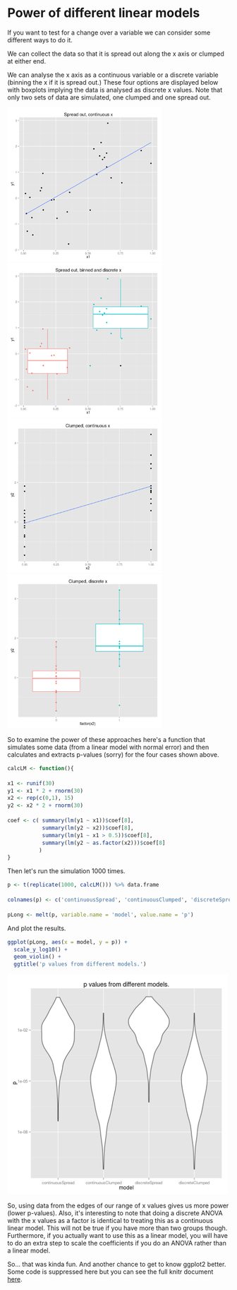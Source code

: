 # Power of different linear models

If you want to test for a change over a variable we can consider some different ways to do it.

We can collect the data so that it is spread out along the x axis or clumped at either end.

We can analyse the x axis as a continuous variable or a discrete variable (binning the x if it is spread out.)
These four options are displayed below with boxplots implying the data is analysed as discrete x values.
Note that only two sets of data are simulated, one clumped and one spread out.



<img src="figure/examplePlots-1.png" title="plot of chunk examplePlots" alt="plot of chunk examplePlots" width="350" /><img src="figure/examplePlots-2.png" title="plot of chunk examplePlots" alt="plot of chunk examplePlots" width="350" /><img src="figure/examplePlots-3.png" title="plot of chunk examplePlots" alt="plot of chunk examplePlots" width="350" /><img src="figure/examplePlots-4.png" title="plot of chunk examplePlots" alt="plot of chunk examplePlots" width="350" />

So to examine the power of these approaches here's a function that simulates some data (from a linear model with normal error) and then calculates and extracts p-values (sorry) for the four cases shown above.



```r
calcLM <- function(){

x1 <- runif(30)
y1 <- x1 * 2 + rnorm(30)
x2 <- rep(c(0,1), 15)
y2 <- x2 * 2 + rnorm(30)

coef <- c( summary(lm(y1 ~ x1))$coef[8],
           summary(lm(y2 ~ x2))$coef[8],
           summary(lm(y1 ~ x1 > 0.5))$coef[8],
           summary(lm(y2 ~ as.factor(x2)))$coef[8]
          )
}
```

Then let's run the simulation 1000 times.


```r
p <- t(replicate(1000, calcLM())) %>% data.frame

colnames(p) <- c('continuousSpread', 'continuousClumped', 'discreteSpread', 'discreteClumped')

pLong <- melt(p, variable.name = 'model', value.name = 'p')
```

And plot the results.

```r
ggplot(pLong, aes(x = model, y = p)) +
  scale_y_log10() +
  geom_violin() +
  ggtitle('p values from different models.')
```

<img src="figure/simPlot-1.png" title="plot of chunk simPlot" alt="plot of chunk simPlot" width="500" />

So, using data from the edges of our range of x values gives us more power (lower p-values). 
Also, it's interesting to note that doing a discrete ANOVA with the x values as a factor is identical to treating this as a continuous linear model.
This will not be true if you have more than two groups though. 
Furthermore, if you actually want to use this as a linear model, you will have to do an extra step to scale the coefficients if you do an ANOVA rather than a linear model.

So... that was kinda fun. And another chance to get to know ggplot2 better. Some code is suppressed here but you can see the full knitr document [here](lmVSanova.Rmd).






